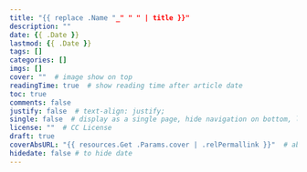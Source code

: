 ```yaml
---
title: "{{ replace .Name "_" " " | title }}"
description: ""
date: {{ .Date }}
lastmod: {{ .Date }}
tags: []
categories: []
imgs: []
cover: ""  # image show on top
readingTime: true  # show reading time after article date
toc: true
comments: false
justify: false  # text-align: justify;
single: false  # display as a single page, hide navigation on bottom, like as about page.
license: ""  # CC License
draft: true
coverAbsURL: "{{ resources.Get .Params.cover | .relPermallink }}"  # abs url of cover
hidedate: false # to hide date
---
```


